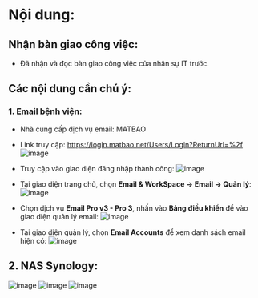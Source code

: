 # Nội dung:
## Nhận bàn giao công việc:
- Đã nhận và đọc bàn giao công việc của nhân sự IT trước.
## Các nội dung cần chú ý:
### 1. Email bệnh viện:
- Nhà cung cấp dịch vụ email: MATBAO
- Link truy cập: https://login.matbao.net/Users/Login?ReturnUrl=%2f
![image](https://github.com/user-attachments/assets/c5532ff6-4bb8-4813-a92d-ac58318e595c)

- Truy cập vào giao diện đăng nhập thành công:
![image](https://github.com/user-attachments/assets/4e3919fa-f59d-4e0b-9598-41168956038e)

- Tại giao diện trang chủ, chọn **Email & WorkSpace -> Email -> Quản lý**:
![image](https://github.com/user-attachments/assets/81368380-94ee-45d7-b62e-c24a68af2843)

- Chọn dịch vụ **Email Pro v3 - Pro 3**, nhấn vào **Bảng điều khiển** để vào giao diện quản lý email:
![image](https://github.com/user-attachments/assets/9f543111-a78b-4ecf-8fa2-e90941ce1f4e)

- Tại giao diện quản lý, chọn **Email Accounts** để xem danh sách email hiện có:
![image](https://github.com/user-attachments/assets/a84ff881-fbf4-4ae0-8280-6af90c5c947a)

## 2. NAS Synology:

![image](https://github.com/user-attachments/assets/d87fa1cc-71f6-4bef-884b-d86270c63c7c)
![image](https://github.com/user-attachments/assets/5ddd28f5-868b-48e4-923b-046bfc2d4da3)
![image](https://github.com/user-attachments/assets/db315e27-86df-41ad-bef3-03da9b99de9f)
